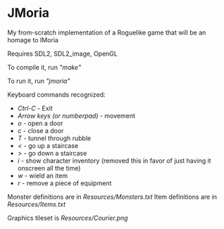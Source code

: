 # JMoria
My from-scratch implementation of a Roguelike game that will be an homage to IMoria

Requires SDL2, SDL2_image, OpenGL

To compile it, run _"make"_

To run it, run _"jmoria"_

Keyboard commands recognized:
* *Ctrl-C* - Exit
* *Arrow keys (or numberpad)* - movement
* *o* - open a door
* *c* - close a door
* *T* - tunnel through rubble
* *<* - go up a staircase
* *>* - go down a staircase
* *i* - show character inventory (removed this in favor of just having it onscreen all the time)
* *w* - wield an item
* *r* - remove a piece of equipment

Monster definitions are in _Resources/Monsters.txt_
Item definitions are in _Resources/Items.txt_

Graphics tileset is _Resources/Courier.png_
